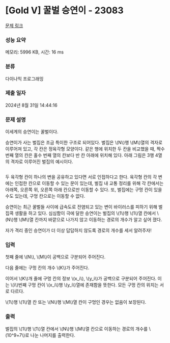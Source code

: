 # [Gold V] 꿀벌 승연이 - 23083 

[문제 링크](https://www.acmicpc.net/problem/23083) 

### 성능 요약

메모리: 5996 KB, 시간: 16 ms

### 분류

다이나믹 프로그래밍

### 제출 일자

2024년 8월 31일 14:44:16

### 문제 설명

<p>이세계의 승연이는 꿀벌이다.</p>

<p>승연이가 사는 벌집은 조금 특이한 구조로 되어있다. 벌집은 \(N\)행 \(M\)열의 격자로 이루어져 있고, 각 칸은 정육각형 모양이다. 같은 행에 위치한 두 칸을 비교했을 때, 짝수 번째 열의 칸은 홀수 번째 열의 칸보다 반 칸 아래에 위치해 있다. 아래 그림은 3행 4열의 격자로 이루어진 벌집의 예시이다.</p>

<p style="text-align: center;"><img alt="" src=""></p>

<p>두 육각형 칸이 하나의 변을 공유하고 있다면 서로 인접하다고 한다. 육각형 칸의 각 변에는 인접한 칸으로 이동할 수 있는 문이 있는데, 벌집 내 교통 정리를 위해 각 칸에서는 아래쪽, 오른쪽 위, 오른쪽 아래 칸으로만 이동할 수 있다. 또, 벌집에는 구멍 칸이 있을 수도 있는데, 구멍 칸으로는 이동할 수 없다.</p>

<p>승연이는 최근 꿀벌들 사이에 급속도로 전염되고 있는 변이 바이러스를 피하기 위해 벌집콕 생활을 하고 있다. 심심함이 극에 달한 승연이는 벌집의 \(1\)행 \(1\)열 칸에서 \(N\)행 \(M\)열 칸까지 바깥으로 나가지 않고 이동하는 경로의 개수가 알고 싶어 졌다.</p>

<p>자가 격리 중인 승연이가 더 이상 답답하지 않도록 경로의 개수를 세서 알려주자!</p>

### 입력 

 <p>첫째 줄에 \(N\), \(M\)이 공백으로 구분되어 주어진다.</p>

<p>다음 줄에는 구멍 칸의 개수 \(K\)가 주어진다.</p>

<p>이어서 \(K\)개 줄에 구멍 칸의 정보 \(x_i\), \(y_i\)가 공백으로 구분되어 주어진다. 이는 \(i\)번째 구멍 칸이 \(x_i\)행 \(y_i\)열에 존재함을 뜻한다. 모든 구멍 칸의 위치는 서로 다르다.</p>

<p>\(1\)행 \(1\)열 칸 또는 \(N\)행 \(M\)열 칸이 구멍인 경우는 없음이 보장된다.</p>

### 출력 

 <p>벌집의 \(1\)행 \(1\)열 칸에서 \(N\)행 \(M\)열 칸으로 이동하는 경로의 개수를 \(10^9+7\)로 나눈 나머지를 출력한다.</p>

